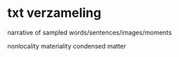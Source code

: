 # txt verzameling
narrative of sampled words/sentences/images/moments

nonlocality
materiality
condensed matter
